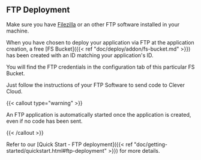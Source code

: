 ## FTP Deployment

Make sure you have [Filezilla](https://filezilla-project.org/) or an other FTP software installed in your machine.

When you have chosen to deploy your application via FTP at the application creation, a free [FS Bucket]({{< ref "doc/deploy/addon/fs-bucket.md" >}}) has been created with an ID matching your application's ID.

You will find the FTP credentials in the configuration tab of this particular FS Bucket.

Just follow the instructions of your FTP Software to send code to Clever Cloud.

{{< callout type="warning" >}}
<p>An FTP application is automatically started once the application is created, even if no code has been sent.</p>
{{< /callout >}}

Refer to  our [Quick Start - FTP deployment]({{< ref "doc/getting-started/quickstart.html#ftp-deployment" >}}) for more details.

